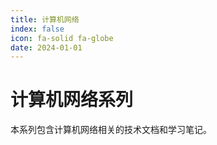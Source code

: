 ```yaml
---
title: 计算机网络
index: false
icon: fa-solid fa-globe
date: 2024-01-01
---
```


# 计算机网络系列

本系列包含计算机网络相关的技术文档和学习笔记。